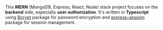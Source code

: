 This **MERN** (MongoDB, Express, React, Node) stack project focuses on the **backend** side, especially **user authorization**. It's written in **Typescript** using [Bcrypt](https://www.npmjs.com/package/bcrypt) package for password encryption and [express-session](https://www.npmjs.com/package/express-session) package for session management.